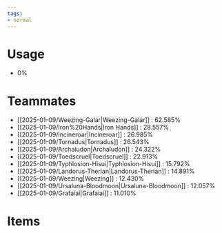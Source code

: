 ```yaml
---
tags:
- normal
---
```

# Usage
- 0%
# Teammates
- [[2025-01-09/Weezing-Galar|Weezing-Galar]] : 62.585%
- [[2025-01-09/Iron%20Hands|Iron Hands]] : 28.557%
- [[2025-01-09/Incineroar|Incineroar]] : 26.985%
- [[2025-01-09/Tornadus|Tornadus]] : 26.543%
- [[2025-01-09/Archaludon|Archaludon]] : 24.322%
- [[2025-01-09/Toedscruel|Toedscruel]] : 22.913%
- [[2025-01-09/Typhlosion-Hisui|Typhlosion-Hisui]] : 15.792%
- [[2025-01-09/Landorus-Therian|Landorus-Therian]] : 14.891%
- [[2025-01-09/Weezing|Weezing]] : 12.430%
- [[2025-01-09/Ursaluna-Bloodmoon|Ursaluna-Bloodmoon]] : 12.057%
- [[2025-01-09/Grafaiai|Grafaiai]] : 11.010%
# Items